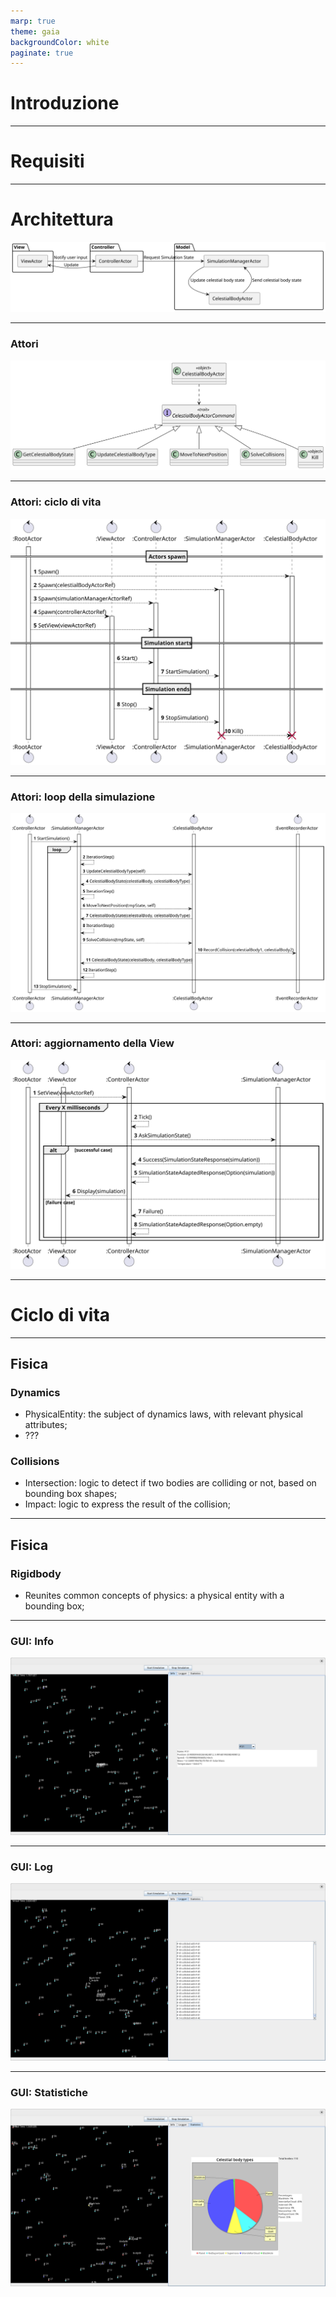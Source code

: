 ```yaml
---
marp: true
theme: gaia
backgroundColor: white
paginate: true
---
```


# **Introduzione**

---

# **Requisiti**

---

# **Architettura**

![Architettura bg 90%](./assets/mvc_actor_architecture.svg)

---

### **Attori**

![Architettura bg 80%](./assets/celestial_body_actor_class_diagram.svg)

---

### **Attori: ciclo di vita**

![Architettura bg 45%](./assets/actors_lifecycle_sequence.svg)

---

### **Attori: loop della simulazione**

![Architettura bg 55%](./assets/actors_simulation_loop_sequence.svg)

---

### **Attori: aggiornamento della View**

![Architettura bg 55%](./assets/actors_view_simulation_update_sequence.svg)

---

# **Ciclo di vita**

---

## **Fisica**

### Dynamics 
- PhysicalEntity: the subject of dynamics laws, with relevant physical attributes;
- ???

### Collisions
- Intersection: logic to detect if two bodies are colliding or not, based on bounding box shapes;
- Impact: logic to express the result of the collision;

---
## **Fisica**

### Rigidbody
- Reunites common concepts of physics: a physical entity with a bounding box;

---

### **GUI: Info**

![Architettura bg 60%](./assets/gui-info.png)

---

### **GUI: Log**

![Architettura bg 60%](./assets/gui-log.png)

---

### **GUI: Statistiche**

![Architettura bg 60%](./assets/gui-stats.png)
